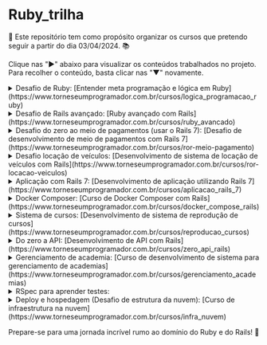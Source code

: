# Ruby_trilha

🚀 Este repositório tem como propósito organizar os cursos que pretendo seguir a partir do dia 03/04/2024. 📚

Clique nas "►" abaixo para visualizar os conteúdos trabalhados no projeto. Para recolher o conteúdo, basta clicar nas "▼" novamente.

<details>
<summary> Desafio de Ruby: [Entender meta programação e lógica em Ruby](https://www.torneseumprogramador.com.br/cursos/logica_programacao_ruby) 
</summary> 
<p>

Aprovação do Teste dia 05/07 -  repositório correspondente: https://github.com/LeanDevLima/logica_Ruby 


</details>

<details>
<summary> Desafio de Rails avançado: [Ruby avançado com Rails](https://www.torneseumprogramador.com.br/cursos/ruby_avancado) </summary>
</details>

<details>
<summary> Desafio do zero ao meio de pagamentos (usar o Rails 7): [Desafio de desenvolvimento de meio de pagamentos com Rails 7](https://www.torneseumprogramador.com.br/cursos/ror-meio-pagamento) </summary>
</details>

<details>
<summary> Desafio locação de veículos: [Desenvolvimento de sistema de locação de veículos com Rails](https://www.torneseumprogramador.com.br/cursos/ror-locacao-veiculos) </summary>
</details>

<details>
<summary> Aplicação com Rails 7: [Desenvolvimento de aplicação utilizando Rails 7](https://www.torneseumprogramador.com.br/cursos/aplicacao_rails_7) </summary>
</details>

<details>
<summary> Docker Composer: [Curso de Docker Composer com Rails](https://www.torneseumprogramador.com.br/cursos/docker_compose_rails) </summary>
</details>

<details>
<summary> Sistema de cursos: [Desenvolvimento de sistema de reprodução de cursos](https://www.torneseumprogramador.com.br/cursos/reproducao_cursos) </summary>
</details>

<details>
<summary> Do zero a API: [Desenvolvimento de API com Rails](https://www.torneseumprogramador.com.br/cursos/zero_api_rails) </summary>
</details>

<details>
<summary> Gerenciamento de academia: [Curso de desenvolvimento de sistema para gerenciamento de academias](https://www.torneseumprogramador.com.br/cursos/gerenciamento_academias) </summary>
</details>

<details>
<summary> RSpec para aprender testes: </summary>
<ul>
<li><a href="https://www.torneseumprogramador.com.br/cursos/tdd_rspec_2">Curso de TDD com RSpec 2</a></li>
<li><a href="https://www.torneseumprogramador.com.br/cursos/tdd_rspec">Curso de TDD com RSpec</a></li>
</ul>
</details>

<details>
<summary> Deploy e hospedagem (Desafio de estrutura da nuvem): [Curso de infraestrutura na nuvem](https://www.torneseumprogramador.com.br/cursos/infra_nuvem) </summary>
</details>

Prepare-se para uma jornada incrível rumo ao domínio do Ruby e do Rails! 🌟
